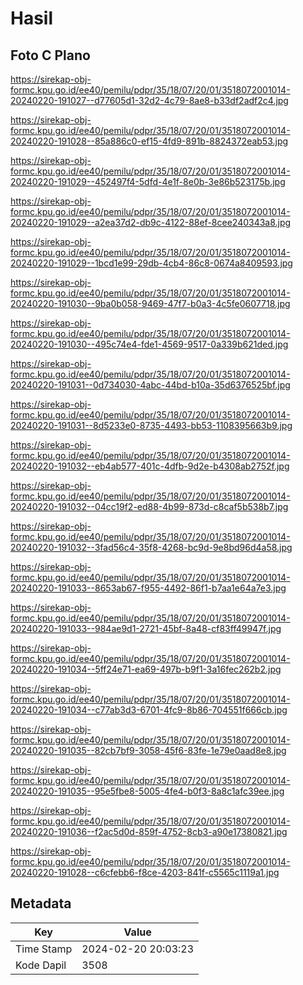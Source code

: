 # Hasil

## Foto C Plano

https://sirekap-obj-formc.kpu.go.id/ee40/pemilu/pdpr/35/18/07/20/01/3518072001014-20240220-191027--d77605d1-32d2-4c79-8ae8-b33df2adf2c4.jpg

https://sirekap-obj-formc.kpu.go.id/ee40/pemilu/pdpr/35/18/07/20/01/3518072001014-20240220-191028--85a886c0-ef15-4fd9-891b-8824372eab53.jpg

https://sirekap-obj-formc.kpu.go.id/ee40/pemilu/pdpr/35/18/07/20/01/3518072001014-20240220-191029--452497f4-5dfd-4e1f-8e0b-3e86b523175b.jpg

https://sirekap-obj-formc.kpu.go.id/ee40/pemilu/pdpr/35/18/07/20/01/3518072001014-20240220-191029--a2ea37d2-db9c-4122-88ef-8cee240343a8.jpg

https://sirekap-obj-formc.kpu.go.id/ee40/pemilu/pdpr/35/18/07/20/01/3518072001014-20240220-191029--1bcd1e99-29db-4cb4-86c8-0674a8409593.jpg

https://sirekap-obj-formc.kpu.go.id/ee40/pemilu/pdpr/35/18/07/20/01/3518072001014-20240220-191030--9ba0b058-9469-47f7-b0a3-4c5fe0607718.jpg

https://sirekap-obj-formc.kpu.go.id/ee40/pemilu/pdpr/35/18/07/20/01/3518072001014-20240220-191030--495c74e4-fde1-4569-9517-0a339b621ded.jpg

https://sirekap-obj-formc.kpu.go.id/ee40/pemilu/pdpr/35/18/07/20/01/3518072001014-20240220-191031--0d734030-4abc-44bd-b10a-35d6376525bf.jpg

https://sirekap-obj-formc.kpu.go.id/ee40/pemilu/pdpr/35/18/07/20/01/3518072001014-20240220-191031--8d5233e0-8735-4493-bb53-1108395663b9.jpg

https://sirekap-obj-formc.kpu.go.id/ee40/pemilu/pdpr/35/18/07/20/01/3518072001014-20240220-191032--eb4ab577-401c-4dfb-9d2e-b4308ab2752f.jpg

https://sirekap-obj-formc.kpu.go.id/ee40/pemilu/pdpr/35/18/07/20/01/3518072001014-20240220-191032--04cc19f2-ed88-4b99-873d-c8caf5b538b7.jpg

https://sirekap-obj-formc.kpu.go.id/ee40/pemilu/pdpr/35/18/07/20/01/3518072001014-20240220-191032--3fad56c4-35f8-4268-bc9d-9e8bd96d4a58.jpg

https://sirekap-obj-formc.kpu.go.id/ee40/pemilu/pdpr/35/18/07/20/01/3518072001014-20240220-191033--8653ab67-f955-4492-86f1-b7aa1e64a7e3.jpg

https://sirekap-obj-formc.kpu.go.id/ee40/pemilu/pdpr/35/18/07/20/01/3518072001014-20240220-191033--984ae9d1-2721-45bf-8a48-cf83ff49947f.jpg

https://sirekap-obj-formc.kpu.go.id/ee40/pemilu/pdpr/35/18/07/20/01/3518072001014-20240220-191034--5ff24e71-ea69-497b-b9f1-3a16fec262b2.jpg

https://sirekap-obj-formc.kpu.go.id/ee40/pemilu/pdpr/35/18/07/20/01/3518072001014-20240220-191034--c77ab3d3-6701-4fc9-8b86-704551f666cb.jpg

https://sirekap-obj-formc.kpu.go.id/ee40/pemilu/pdpr/35/18/07/20/01/3518072001014-20240220-191035--82cb7bf9-3058-45f6-83fe-1e79e0aad8e8.jpg

https://sirekap-obj-formc.kpu.go.id/ee40/pemilu/pdpr/35/18/07/20/01/3518072001014-20240220-191035--95e5fbe8-5005-4fe4-b0f3-8a8c1afc39ee.jpg

https://sirekap-obj-formc.kpu.go.id/ee40/pemilu/pdpr/35/18/07/20/01/3518072001014-20240220-191036--f2ac5d0d-859f-4752-8cb3-a90e17380821.jpg

https://sirekap-obj-formc.kpu.go.id/ee40/pemilu/pdpr/35/18/07/20/01/3518072001014-20240220-191028--c6cfebb6-f8ce-4203-841f-c5565c1119a1.jpg


## Metadata

| Key        | Value               |
| ---------- | ------------------- |
| Time Stamp | 2024-02-20 20:03:23 |
| Kode Dapil | 3508                |



